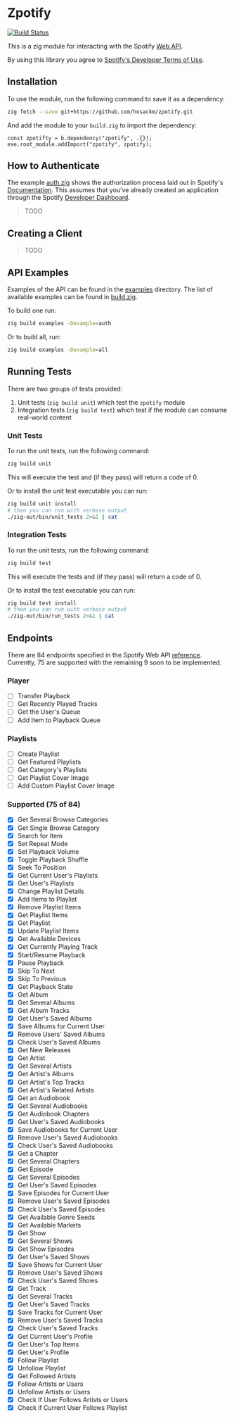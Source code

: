 # Zpotify

[![Build Status](https://github.com/hosackm/zpotify/actions/workflows/zig-ci.yml/badge.svg)](https://github.com/hosackm/zpotify/actions/workflows/zig-ci.yml)

This is a zig module for interacting with the Spotify [Web API](https://developer.spotify.com/web-api/).

By using this library you agree to [Spotify's Developer Terms of Use](https://developer.spotify.com/developer-terms-of-use/).

## Installation

To use the module, run the following command to save it as a dependency:

```bash
zig fetch --save git+https://github.com/hosackm/zpotify.git
```

And add the module to your `build.zig` to import the dependency:

```zig
const zpotifty = b.dependency("zpotify", .{});
exe.root_module.addImport("zpotify", zpotify);
```

## How to Authenticate

The example [auth.zig](/examples/auth.zig) shows the authorization process laid out in Spotify's [Documentation](https://developer.spotify.com/documentation/web-api/concepts/authorization). This assumes that you've already created an application through the Spotify [Developer Dashboard](https://developer.spotify.com/dashboard).

> TODO

## Creating a Client

> TODO

## API Examples

Examples of the API can be found in the [examples](/examples) directory. The list of available examples can be found in [build.zig](build.zig).

To build one run:

```bash
zig build examples -Dexample=auth
```

Or to build all, run:

```bash
zig build examples -Dexample=all
```

## Running Tests

There are two groups of tests provided:

1. Unit tests (`zig build unit`) which test the `zpotify` module
2. Integration tests (`zig build test`) which test if the module can consume real-world content

### Unit Tests

To run the unit tests, run the following command:

```bash
zig build unit
```

This will execute the test and (if they pass) will return a code of 0.

Or to install the unit test executable you can run:

```bash
zig build unit install
# then you can run with verbose output
./zig-out/bin/unit_tests 2>&1 | cat
```

### Integration Tests

To run the unit tests, run the following command:

```bash
zig build test
```
This will execute the tests and (if they pass) will return a code of 0.

Or to install the test executable you can run:

```bash
zig build test install
# then you can run with verbose output
./zig-out/bin/run_tests 2>&1 | cat
```

## Endpoints

There are 84 endpoints specified in the Spotify Web API [reference](https://developer.spotify.com/web-api/endpoint-reference/). Currently, 75 are supported with the remaining 9 soon to be implemented.

### Player
- [ ] Transfer Playback
- [ ] Get Recently Played Tracks
- [ ] Get the User's Queue
- [ ] Add Item to Playback Queue
### Playlists
- [ ] Create Playlist
- [ ] Get Featured Playlists
- [ ] Get Category's Playlists
- [ ] Get Playlist Cover Image
- [ ] Add Custom Playlist Cover Image

### Supported (75 of 84)
- [x] Get Several Browse Categories
- [x] Get Single Browse Category
- [x] Search for Item
- [x] Set Repeat Mode
- [x] Set Playback Volume
- [x] Toggle Playback Shuffle
- [x] Seek To Position
- [x] Get Current User's Playlists
- [x] Get User's Playlists
- [x] Change Playlist Details
- [x] Add Items to Playlist
- [x] Remove Playlist Items
- [x] Get Playlist Items
- [x] Get Playlist
- [x] Update Playlist Items
- [x] Get Available Devices
- [x] Get Currently Playing Track
- [x] Start/Resume Playback
- [x] Pause Playback
- [x] Skip To Next
- [x] Skip To Previous
- [x] Get Playback State
- [x] Get Album
- [x] Get Several Albums
- [x] Get Album Tracks
- [x] Get User's Saved Albums
- [x] Save Albums for Current User
- [x] Remove Users' Saved Albums
- [x] Check User's Saved Albums
- [x] Get New Releases
- [x] Get Artist
- [x] Get Several Artists
- [x] Get Artist's Albums
- [x] Get Artist's Top Tracks
- [x] Get Artist's Related Artists
- [x] Get an Audiobook
- [x] Get Several Audiobooks
- [x] Get Audiobook Chapters
- [x] Get User's Saved Audiobooks
- [x] Save Audiobooks for Current User
- [x] Remove User's Saved Audiobooks
- [x] Check User's Saved Audiobooks
- [x] Get a Chapter
- [x] Get Several Chapters
- [x] Get Episode
- [x] Get Several Episodes
- [x] Get User's Saved Episodes
- [x] Save Episodes for Current User
- [x] Remove User's Saved Episodes
- [x] Check User's Saved Episodes
- [x] Get Available Genre Seeds
- [x] Get Available Markets
- [x] Get Show
- [x] Get Several Shows
- [x] Get Show Episodes
- [x] Get User's Saved Shows
- [x] Save Shows for Current User
- [x] Remove User's Saved Shows
- [x] Check User's Saved Shows
- [x] Get Track
- [x] Get Several Tracks
- [x] Get User's Saved Tracks
- [x] Save Tracks for Current User
- [x] Remove User's Saved Tracks
- [x] Check User's Saved Tracks
- [x] Get Current User's Profile
- [x] Get User's Top Items
- [x] Get User's Profile
- [x] Follow Playlist
- [x] Unfollow Playlist
- [x] Get Followed Artists
- [x] Follow Artists or Users
- [x] Unfollow Artists or Users
- [x] Check If User Follows Artists or Users
- [x] Check if Current User Follows Playlist
